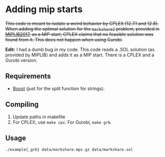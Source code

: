 # Adding mip starts
~~This code is meant to isolate a weird behavior by CPLEX (12.7.1 and 12.8). 
When adding the optimal solution for the `markshare2` problem, provided in 
[MIPLIB2017](http://miplib.zib.de/downloads/solutions/markshare2/1/markshare2.sol.gz),
as a MIP start, CPLEX claims that no feasible solution was found from it. This does not
happen when using Gurobi.~~

**Edit:** I had a dumb bug in my code. This code reads a .SOL solution (as provided by MIPLIB)
and adds it as a MIP start. There is a CPLEX and a Gurobi version.

## Requirements
* [Boost](https://www.boost.org) (just for the split function for strings).

## Compiling
1. Update paths in makefile
2. For CPLEX, use `make cpx`. For Gurobi, `make grb`.

## Usage
```    
./example{_grb} data/markshare.mps.gz data/markshare.sol
```

